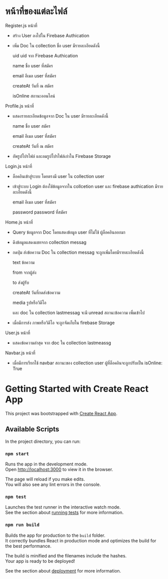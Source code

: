 # หน้าที่ของแต่ละไฟล์

Register.js
หน้าที่

  - สร้าง User ลงไปใน Firebase Authication

  - เพิ่ม Doc ใน collection ชื่อ user มีรายละเอียดดังนี้
  
    uid uid จาก Firebase Authication
    
    name ชื่อ user ที่สมัคร
    
    email อีเมล user ที่สมัคร
    
    createAt วันที่ ณ สมัคร
    
    isOnline สถานะออนไลน์

Profile.js
หน้าที่

  - แสดงรายละเอียดข้อมูลจาก Doc ใน user มีรายละเอียดดังนี้
  
    name ชื่อ user สมัคร
    
    email อีเมล user ที่สมัคร
    
    createAt วันที่ ณ สมัคร
   
  - อัพรูปโปรไฟล์ และลมรูปโปรไฟล์เก่าใน Firebase Storage

Login.js
หน้าที่
  - ล็อคอินเข้าสู่ระบบ โดยตรงมี user ใน collection user
  
  - เข้าสู่ระบบ Login ต้องใช้ข้อมูลจากใน collcetion user และ firebase authication มีรายละเอียดดังนี้
  
    email อีเมล user ที่สมัคร
    
    password password ที่สมัคร
    
Home.js
หน้าที่
  - Query ข้อมูลจาก Doc โดยแสดงข้อมูล user ที่ไม่ใช้ ผู้ล็อคอินออกมา
  
  - ดึงข้อมูลแสดงแชทจาก collection messag
  
  - กดปุ่ม ส่งข้อความ Doc ใน collection messag จะถูกเพิ่มโดยมีรายละเอียดดังนี้
  
    text ข้อความ
    
    from จากผู้ส่ง
    
    to ส่งผู้รับ
    
    createAt วันที่กดส่งข้อความ
    
    media รูปหรือวิดีโอ
    
    และ doc ใน collection lastmessag จะมี unread สถานะข้อความ เพื่มเข้าไป
    
  - เมื่อมีการส่ง ภาพหรือวิดีโอ จะถูกจัดเก็บใน firebase Storage

User.js
หน้าที่

  - แสดงข้อความล่าสุด จาก doc ใน collection lastmeassg

Navbar.js
หน้าที่

  - เมื่อมีการเรียกใช้ navbar สถานะของ collection user ผู้ที่ล็อคอินจะถูกปรับเป็น isOnline: True

# Getting Started with Create React App

This project was bootstrapped with [Create React App](https://github.com/facebook/create-react-app).

## Available Scripts

In the project directory, you can run:

### `npm start`

Runs the app in the development mode.\
Open [http://localhost:3000](http://localhost:3000) to view it in the browser.

The page will reload if you make edits.\
You will also see any lint errors in the console.

### `npm test`

Launches the test runner in the interactive watch mode.\
See the section about [running tests](https://facebook.github.io/create-react-app/docs/running-tests) for more information.

### `npm run build`

Builds the app for production to the `build` folder.\
It correctly bundles React in production mode and optimizes the build for the best performance.

The build is minified and the filenames include the hashes.\
Your app is ready to be deployed!

See the section about [deployment](https://facebook.github.io/create-react-app/docs/deployment) for more information.
